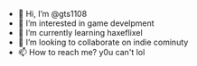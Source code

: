 - 👋 Hi, I’m @gts1108
- 👀 I’m interested in game develpment
- 🌱 I’m currently learning haxeflixel
- 💞️ I’m looking to collaborate on indie cominuty 
- 📫 How to reach me? y0u can't lol

<!---
gts1108/gts1108 is a ✨ special ✨ repository because its `README.md` (this file) appears on your GitHub profile.
You can click the Preview link to take a look at your changes.
--->
